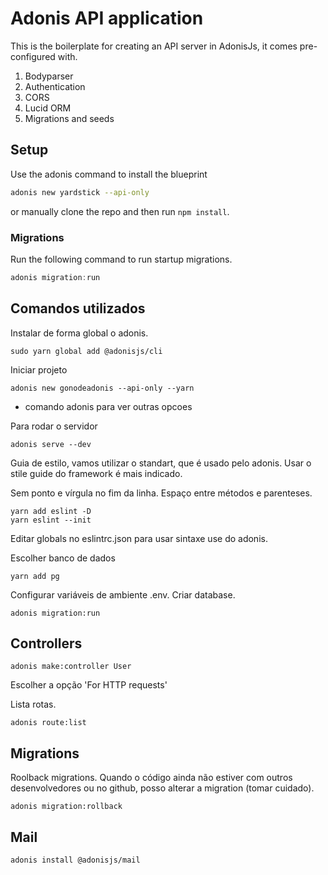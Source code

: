 # Adonis API application

This is the boilerplate for creating an API server in AdonisJs, it comes pre-configured with.

1. Bodyparser
2. Authentication
3. CORS
4. Lucid ORM
5. Migrations and seeds

## Setup

Use the adonis command to install the blueprint

```bash
adonis new yardstick --api-only
```

or manually clone the repo and then run `npm install`.


### Migrations

Run the following command to run startup migrations.

```js
adonis migration:run
```

## Comandos utilizados

Instalar de forma global o adonis.

```console
sudo yarn global add @adonisjs/cli
```

Iniciar projeto

```console
adonis new gonodeadonis --api-only --yarn

```

* comando adonis para ver outras opcoes

Para rodar o servidor

```console
adonis serve --dev
```

Guia de estilo, vamos utilizar o standart, que é usado pelo adonis. Usar o stile guide do framework é mais indicado.

Sem ponto e vírgula no fim da linha. Espaço entre métodos e parenteses.

```console
yarn add eslint -D
yarn eslint --init
```

Editar globals no eslintrc.json para usar sintaxe use do adonis.

Escolher banco de dados

```console
yarn add pg
```

Configurar variáveis de ambiente .env. Criar database.

```console
adonis migration:run
```
## Controllers

```console
adonis make:controller User 
```

Escolher a opção 'For HTTP requests'

Lista rotas.

```console
adonis route:list
```

## Migrations

Roolback migrations. Quando o código ainda não estiver com outros desenvolvedores ou no github, posso alterar a migration (tomar cuidado).

```console
adonis migration:rollback 
```

## Mail

```console
adonis install @adonisjs/mail
```
